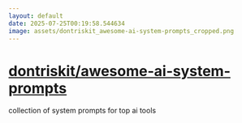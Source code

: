 ```yaml
---
layout: default
date: 2025-07-25T00:19:58.544634
image: assets/dontriskit_awesome-ai-system-prompts_cropped.png
---
```


# [dontriskit/awesome-ai-system-prompts](https://github.com/dontriskit/awesome-ai-system-prompts)

collection of system prompts for top ai tools
